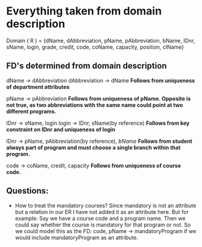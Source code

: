 # Everything taken from domain description

Domain ( R ) = {dName, dAbbreviation, pName, pAbbreviation, bName, IDnr, sName, login, grade, credit, code, coName, capacity, position, clName}

## FD's determined from domain description
dName $\rightarrow$ dAbbreviation
dAbbreviation $\rightarrow$ dName
**Follows from uniqueness of department attributes**

pName $\rightarrow$ pAbbreviation
**Follows from uniqueness of pName. Opposite is not true, as two abbreviations with the same name could point at two different programs.**

IDnr $\rightarrow$ sName, login
login $\rightarrow$ IDnr, sName(by reference)
**Follows from key constraint on IDnr and uniqueness of login**

IDnr $\rightarrow$ pName, pAbbreviation(by reference), *bName*
**Follows from student always part of program and must choose a single branch within that program.**

code $\rightarrow$ coName, credit, capacity
**Follows from uniqueness of course code.**


## Questions:
- How to treat the mandatory courses? Since mandatory is not an attribute but a relation in our ER I have not added it as an attribute here. But for example: Say we have a course code and a program name. Then we could say whether the course is mandatory for that program or not. So we could model this as the FD: code, pName $\rightarrow$ mandatoryProgram if we would include mandatoryProgram as an attribute.

<!--stackedit_data:
eyJoaXN0b3J5IjpbODQ0NDYwMDg1LDEwNjg0NDA1XX0=
-->